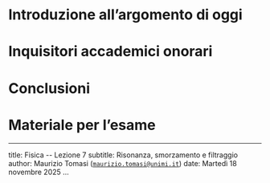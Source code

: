 # Introduzione all’argomento di oggi

# Inquisitori accademici onorari

# Conclusioni

# Materiale per l’esame

---
title: Fisica -- Lezione 7
subtitle: Risonanza, smorzamento e filtraggio
author: Maurizio Tomasi ([`maurizio.tomasi@unimi.it`](mailto:maurizio.tomasi@unimi.it))
date: Martedì 18 novembre 2025
...
